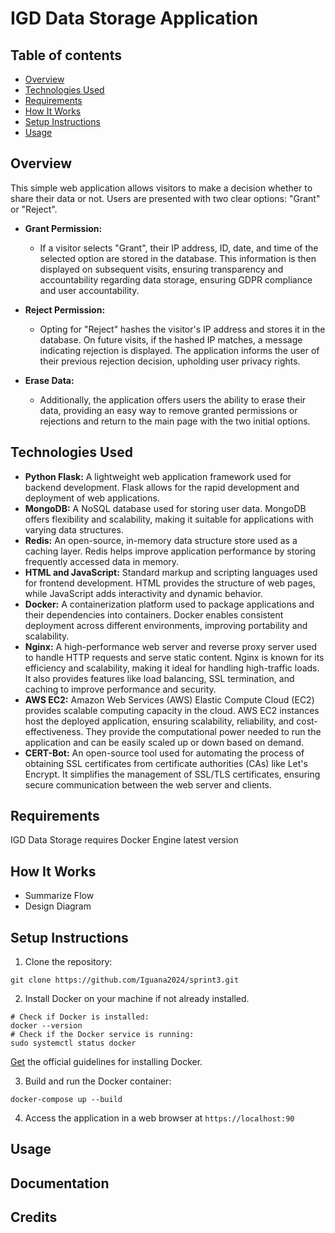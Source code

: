 # IGD Data Storage Application

## Table of contents
* [Overview](#overview)
* [Technologies Used](#technologies-used)
* [Requirements](#requirements)
* [How It Works](#howitworks)
* [Setup Instructions](#setupinstructions)
* [Usage](#usage)

## Overview
This simple web application allows visitors to make a decision whether to share their data or not. Users are presented with two clear options: "Grant" or "Reject".

- **Grant Permission:**
  - If a visitor selects "Grant", their IP address, ID, date, and time of the selected option are stored in the database. This information is then displayed on subsequent visits, ensuring transparency and accountability regarding data storage, ensuring GDPR compliance and user accountability.

- **Reject Permission:**
  - Opting for "Reject" hashes the visitor's IP address and stores it in the database. On future visits, if the hashed IP matches, a message indicating rejection is displayed. The application informs the user of their previous rejection decision, upholding user privacy rights.

- **Erase Data:**
  - Additionally, the application offers users the ability to erase their data, providing an easy way to remove granted permissions or rejections and return to the main page with the two initial options.

## Technologies Used
- **Python Flask:** A lightweight web application framework used for backend development. Flask allows for the rapid development and deployment of web applications.
- **MongoDB:** A NoSQL database used for storing user data. MongoDB offers flexibility and scalability, making it suitable for applications with varying data structures.
- **Redis:** An open-source, in-memory data structure store used as a caching layer. Redis helps improve application performance by storing frequently accessed data in memory.
- **HTML and JavaScript:** Standard markup and scripting languages used for frontend development. HTML provides the structure of web pages, while JavaScript adds interactivity and dynamic behavior.
- **Docker:** A containerization platform used to package applications and their dependencies into containers. Docker enables consistent deployment across different environments, improving portability and scalability.
- **Nginx:** A high-performance web server and reverse proxy server used to handle HTTP requests and serve static content. Nginx is known for its efficiency and scalability, making it ideal for handling high-traffic loads. It also provides features like load balancing, SSL termination, and caching to improve performance and security.
- **AWS EC2:** Amazon Web Services (AWS) Elastic Compute Cloud (EC2) provides scalable computing capacity in the cloud. AWS EC2 instances host the deployed application, ensuring scalability, reliability, and cost-effectiveness. They provide the computational power needed to run the application and can be easily scaled up or down based on demand.
- **CERT-Bot:** An open-source tool used for automating the process of obtaining SSL certificates from certificate authorities (CAs) like Let's Encrypt. It simplifies the management of SSL/TLS certificates, ensuring secure communication between the web server and clients.

## Requirements
IGD Data Storage requires Docker Engine latest version

## How It Works
- Summarize Flow
- Design Diagram

## Setup Instructions

1. Clone the repository:
```
git clone https://github.com/Iguana2024/sprint3.git
```

2. Install Docker on your machine if not already installed.
```shell
# Check if Docker is installed:
docker --version
# Check if the Docker service is running:
sudo systemctl status docker
```
[Get](https://docs.docker.com/engine/install/) the official guidelines for installing Docker.

3. Build and run the Docker container:
```
docker-compose up --build
```

4. Access the application in a web browser at `https://localhost:90`

## Usage

## Documentation

## Credits